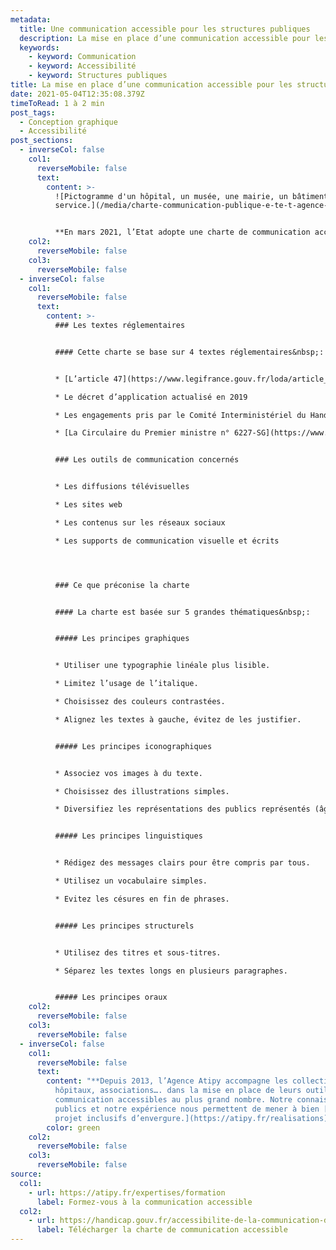 ```yaml
---
metadata:
  title: Une communication accessible pour les structures publiques
  description: La mise en place d’une communication accessible pour les structures publiques
  keywords:
    - keyword: Communication
    - keyword: Accessibilité
    - keyword: Structures publiques
title: La mise en place d’une communication accessible pour les structures publiques
date: 2021-05-04T12:35:08.379Z
timeToRead: 1 à 2 min
post_tags:
  - Conception graphique
  - Accessibilité
post_sections:
  - inverseCol: false
    col1:
      reverseMobile: false
      text:
        content: >-
          ![Pictogramme d'un hôpital, un musée, une mairie, un bâtiment de
          service.](/media/charte-communication-publique-e-te-t-agence-ade-quat.jpg)


          **En mars 2021, l’Etat adopte une charte de communication accessible pour les personnes en situation de handicap. Vous êtes une collectivité, un service public, un hôpital ou un musée, vous êtes concernés.**
    col2:
      reverseMobile: false
    col3:
      reverseMobile: false
  - inverseCol: false
    col1:
      reverseMobile: false
      text:
        content: >-
          ### Les textes réglementaires


          #### Cette charte se base sur 4 textes réglementaires&nbsp;:


          * [L’article 47](https://www.legifrance.gouv.fr/loda/article_lc/LEGIARTI000037388867) de la loi du 11 février 2005 pour l’égalité des droits et des chances, la participation et la citoyenneté des personnes handicapées

          * Le décret d’application actualisé en 2019

          * Les engagements pris par le Comité Interministériel du Handicap le 16 novembre 2020

          * [La Circulaire du Premier ministre n° 6227-SG](https://www.legifrance.gouv.fr/circulaire/id/45096) du 17 novembre 2020


          ### Les outils de communication concernés


          * Les diffusions télévisuelles

          * Les sites web

          * Les contenus sur les réseaux sociaux

          * Les supports de communication visuelle et écrits




          ### Ce que préconise la charte


          #### La charte est basée sur 5 grandes thématiques&nbsp;:


          ##### Les principes graphiques


          * Utiliser une typographie linéale plus lisible.

          * Limitez l’usage de l’italique.

          * Choisissez des couleurs contrastées.

          * Alignez les textes à gauche, évitez de les justifier.


          ##### Les principes iconographiques


          * Associez vos images à du texte.

          * Choisissez des illustrations simples.

          * Diversifiez les représentations des publics représentés (âge, ethnie, genre, image corporelle).


          ##### Les principes linguistiques


          * Rédigez des messages clairs pour être compris par tous.

          * Utilisez un vocabulaire simples.

          * Evitez les césures en fin de phrases.


          ##### Les principes structurels


          * Utilisez des titres et sous-titres.

          * Séparez les textes longs en plusieurs paragraphes.


          ##### Les principes oraux
    col2:
      reverseMobile: false
    col3:
      reverseMobile: false
  - inverseCol: false
    col1:
      reverseMobile: false
      text:
        content: "**Depuis 2013, l’Agence Atipy accompagne les collectivités, musées,
          hôpitaux, associations…. dans la mise en place de leurs outils de
          communication accessibles au plus grand nombre. Notre connaissance des
          publics et notre expérience nous permettent de mener à bien [des
          projet inclusifs d’envergure.](https://atipy.fr/realisations)**"
        color: green
    col2:
      reverseMobile: false
    col3:
      reverseMobile: false
source:
  col1:
    - url: https://atipy.fr/expertises/formation
      label: Formez-vous à la communication accessible
  col2:
    - url: https://handicap.gouv.fr/accessibilite-de-la-communication-de-letat#:~:text=La%20Charte%20de%20la%20communication,lors%20du%20Comit%C3%A9%20interminist%C3%A9riel%20du
      label: Télécharger la charte de communication accessible
---
```

